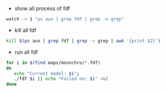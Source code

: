 - show all process  of fdf

```sh
watch -n 1 "ps aux | grep fdf | grep -v grep"
```

- kill all fdf

```sh
kill $(ps aux | grep fdf | grep -v grep | awk '{print $2}')
```

- run all fdf

```sh
for i in $(find maps/monochro/*.fdf)
do
   echo "Current model: $i";
   ./fdf $i || echo "Failed on: $i" >&2
done
```
